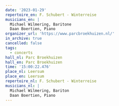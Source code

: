 ```yaml
---
date: '2023-01-29'
repertoire_en: F. Schubert - Winterreise
musicians_en: |
  Michael Wilmering, Baritone
  Daan Boertien, Piano
organizer_url: 'https://www.parcbroekhuizen.nl/'
in_archive: true
cancelled: false
tags:
  - concerts
hall_nl: Parc Broekhuizen
hall_en: Parc Broekhuizen
time: '15:00:22.476'
place_nl: Leersum
place_en: Leersum
repertoire_nl: F. Schubert - Winterreise
musicians_nl: |
  Michael Wilmering, Bariton
  Daan Boertien, Piano
---
```



